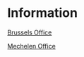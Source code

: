 # Information

[Brussels Office](/working-groups/belgium/brussels.html)

[Mechelen Office](/working-groups/belgium/mechelen.html)
